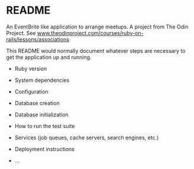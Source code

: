 # README

An EventBrite like application to arrange meetups. A project from The Odin Project.
See www.theodinproject.com/courses/ruby-on-rails/lessons/associations


This README would normally document whatever steps are necessary to get the
application up and running.


* Ruby version

* System dependencies

* Configuration

* Database creation

* Database initialization

* How to run the test suite

* Services (job queues, cache servers, search engines, etc.)

* Deployment instructions

* ...
